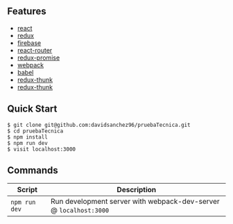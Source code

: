 ## Features
* [react](https://github.com/facebook/react)
* [redux](https://github.com/rackt/redux)
* [firebase](https://www.npmjs.com/package/firebase)
* [react-router](https://github.com/rackt/react-router)
* [redux-promise](https://github.com/acdlite/redux-promise)
* [webpack](https://github.com/webpack/webpack)
* [babel](https://github.com/babel/babel)
* [redux-thunk](https://github.com/babel/babel)
* [redux-thunk](https://github.com/babel/babel)

Quick Start
-----------
```shell
$ git clone git@github.com:davidsanchez96/pruebaTecnica.git
$ cd pruebaTecnica
$ npm install
$ npm run dev
$ visit localhost:3000
```

Commands
--------

|Script|Description|
|---|---|
|`npm run dev`| Run development server with webpack-dev-server @ `localhost:3000`|